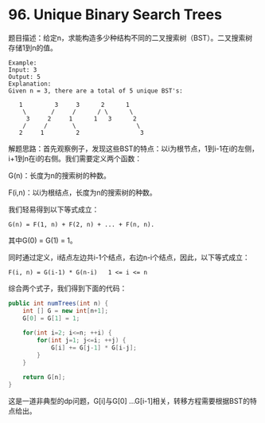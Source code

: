 # 96. Unique Binary Search Trees

题目描述：给定n，求能构造多少种结构不同的二叉搜索树（BST）。二叉搜索树存储1到n的值。

```
Example:
Input: 3
Output: 5
Explanation:
Given n = 3, there are a total of 5 unique BST's:

   1         3     3      2      1
    \       /     /      / \      \
     3     2     1      1   3      2
    /     /       \                 \
   2     1         2                 3
```

解题思路：首先观察例子，发现这些BST的特点：以i为根节点，1到i-1在i的左侧，i+1到n在i的右侧。我们需要定义两个函数：

G(n)：长度为n的搜索树的种数。

F(i,n)：以i为根结点，长度为n的搜索树的种数。

我们轻易得到以下等式成立：

```
G(n) = F(1, n) + F(2, n) + ... + F(n, n). 
```

其中G(0) = G(1) = 1。

同时通过定义，i结点左边共i-1个结点，右边n-i个结点，因此，以下等式成立：

```
F(i, n) = G(i-1) * G(n-i)	1 <= i <= n 
```

综合两个式子，我们得到下面的代码：

```java
public int numTrees(int n) {
    int [] G = new int[n+1];
    G[0] = G[1] = 1;
    
    for(int i=2; i<=n; ++i) {
    	for(int j=1; j<=i; ++j) {
    		G[i] += G[j-1] * G[i-j];
    	}
    }

    return G[n];
}
```

这是一道非典型的dp问题，G[i]与G[0] ...G[i-1]相关，转移方程需要根据BST的特点给出。

